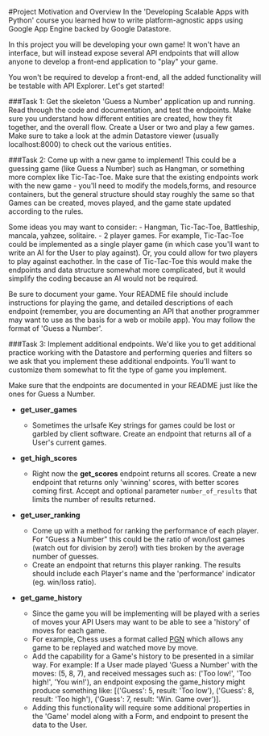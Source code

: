 #Project Motivation and Overview
In the 'Developing Scalable Apps with Python' course you learned how to write
platform-agnostic apps using Google App Engine backed by Google Datastore.
 
 In this project you will be developing your own game! It won't have an interface,
 but will instead expose several API endpoints that will allow anyone to develop
 a front-end application to "play" your game.
 
 You won't be required to develop a front-end, all the added functionality will
 be testable with API Explorer. Let's get started!
 
###Task 1:
  Get the skeleton 'Guess a Number' application up and running. Read through the
 code and documentation, and test the endpoints. Make sure you understand 
 how different entities are created, how they fit together, and the overall flow.
 Create a User or two and play a few games. Make sure to take a look at the admin
 Datastore viewer (usually localhost:8000) to check out the various entities.
 
###Task 2:
  Come up with a new game to implement! This could be a guessing game (like Guess
 a Number) such as Hangman, or something more complex like Tic-Tac-Toe. Make
 sure that the existing endpoints work with the new game - you'll need to modify
 the models,forms, and resource containers, but the general structure should stay
 roughly the same so that Games can be created, moves played, and the game state
 updated according to the rules.
 
 Some ideas you may want to consider:
    - Hangman, Tic-Tac-Toe, Battleship, mancala, yahzee, solitaire.
    - 2 player games. For example, Tic-Tac-Toe could be implemented as a 
    single player game (in which case you'll want to write an AI for the User
    to play against). Or, you could allow for two players to play against eachother.
    In the case of Tic-Tac-Toe this would make the endpoints and data structure
    somewhat more complicated, but it would simplify the coding because an AI
    would not be required.
    
Be sure to document your game. Your README file should include instructions for
playing the game, and detailed descriptions of each endpoint (remember, you 
are documenting an API that another programmer may want to use as the basis for
a web or mobile app). You may follow the format of 'Guess a Number'.

###Task 3:
Implement additional endpoints. We'd like you to get additional practice working
with the Datastore and performing queries and filters so we ask that you implement
these additional endpoints. You'll want to customize them somewhat to fit the
type of game you implement.

Make sure that the endpoints are documented in your README just like the ones
for Guess a Number.

 - **get_user_games**
    - Sometimes the urlsafe Key strings for games could be lost or garbled by client
    software. Create an endpoint that returns all of a User's current games.
    
 - **get_high_scores**
    - Right now the **get_scores** endpoint returns all scores. Create a new endpoint
    that returns only 'winning' scores, with better scores coming first. Accept
    and optional parameter `number_of_results` that limits the number of results
    returned.
    
 - **get_user_ranking**
    - Come up with a method for ranking the performance of each player. For
    "Guess a Number" this could be the ratio of won/lost games (watch out for 
    division by zero!) with ties broken by the average number of guesses.
    - Create an endpoint that returns this player ranking. The results should 
    include each Player's name and the 'performance' indicator (eg. win/loss
    ratio).
        
 - **get_game_history**
    - Since the game you will be implementing will be played with a series of moves
    your API Users may want to be able to see a 'history' of moves for each game.
    - For example, Chess uses a format called 
    [PGN](https://en.wikipedia.org/wiki/Portable_Game_Notation) which allows
    any game to be replayed and watched move by move.
    - Add the capability for a Game's history to be presented in a similar way.
    For example: If a User made played 'Guess a Number' with the moves:
    (5, 8, 7), and received messages such as: ('Too low!', 'Too high!',
    'You win!'), an endpoint exposing the game_history might produce something like:
    [('Guess': 5, result: 'Too low'), ('Guess': 8, result: 'Too high'),
    ('Guess': 7, result: 'Win. Game over')].
    - Adding this functionality will require some additional properties in the
    'Game' model along with a Form, and endpoint to present the data to the User.
